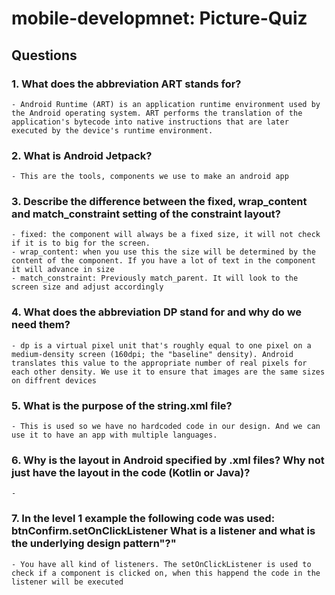 # mobile-developmnet: Picture-Quiz

## Questions

### 1. What does the abbreviation ART stands for?

    - Android Runtime (ART) is an application runtime environment used by the Android operating system. ART performs the translation of the application's bytecode into native instructions that are later executed by the device's runtime environment.

### 2. What is Android Jetpack?

    - This are the tools, components we use to make an android app

### 3. Describe the difference between the fixed, wrap_content and match_constraint setting of the constraint layout?

    - fixed: the component will always be a fixed size, it will not check if it is to big for the screen.
    - wrap_content: when you use this the size will be determined by the content of the component. If you have a lot of text in the component it will advance in size
    - match_constraint: Previously match_parent. It will look to the screen size and adjust accordingly

### 4. What does the abbreviation DP stand for and why do we need them?

    - dp is a virtual pixel unit that's roughly equal to one pixel on a medium-density screen (160dpi; the "baseline" density). Android translates this value to the appropriate number of real pixels for each other density. We use it to ensure that images are the same sizes on diffrent devices

### 5. What is the purpose of the string.xml file?

    - This is used so we have no hardcoded code in our design. And we can use it to have an app with multiple languages.

### 6. Why is the layout in Android specified by .xml files?  Why not just have the layout in the code (Kotlin or Java)?

    - 

### 7. In the level 1 example the following code was used: btnConfirm.setOnClickListener What is a listener and what is the underlying design pattern"?"  

    - You have all kind of listeners. The setOnClickListener is used to check if a component is clicked on, when this happend the code in the listener will be executed
